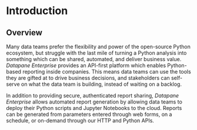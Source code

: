 # Introduction

## Overview

Many data teams prefer the flexibility and power of the open-source Python ecosystem, but struggle with the last mile of turning a Python analysis into something which can be shared, automated, and deliver business value. _Datapane Enterprise_ provides an API-first platform which enables Python-based reporting inside companies. This means data teams can use the tools they are gifted at to drive business decisions, and  stakeholders can self-serve on what the data team is building, instead of waiting on a backlog.

In addition to providing secure, authenticated report sharing, _Datapane Enterprise_ allows automated report generation by allowing data teams to deploy their Python scripts and Jupyter Notebooks to the cloud. Reports can be generated from parameters entered through web forms, on a schedule, or on-demand through our HTTP and Python APIs.

## 



